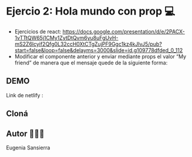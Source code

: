 # Ejercio 2: Hola mundo con prop  💻

- Ejercicios de react: https://docs.google.com/presentation/d/e/2PACX-1vTTtQW65j1CMy1ZytDtQvm6yu8uFgUvH-mS2Z6lcyif2Qfg0L32ccH0XtCTgZujPF9Ggc1kz4kJIvJ5/pub?start=false&loop=false&delayms=3000&slide=id.g109778dfded_0_112
- Modificar el componente anterior y enviar mediante props el valor “My friend” de manera que el mensaje quede de la siguiente forma:


## DEMO
Link de netlify : 
## Cloná 

## Autor 👩🏻‍💻
Eugenia Sansierra
